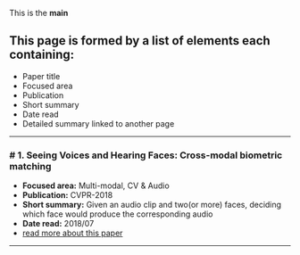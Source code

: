 This is the **main** 

## This page is formed by a list of elements each containing:

- Paper title
- Focused area
- Publication
- Short summary
- Date read
- Detailed summary linked to another page

---
### \# 1. Seeing Voices and Hearing Faces: Cross-modal biometric matching

- **Focused area:** Multi-modal, CV & Audio
- **Publication:** CVPR-2018
- **Short summary:** Given an audio clip and two(or more) faces, deciding which face would produce the corresponding audio
- **Date read:** 2018/07
- [read more about this paper](papers/Seeing-Voices-and-Hearing-Faces/)

---

